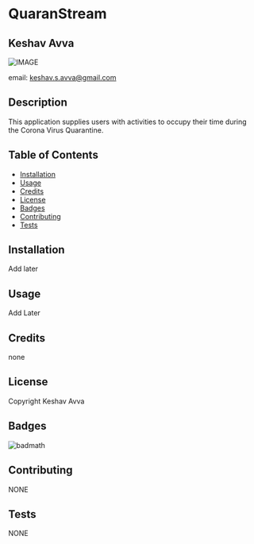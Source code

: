 # QuaranStream

## Keshav Avva

![IMAGE](https://avatars2.githubusercontent.com/u/58408384?v=4)

email: keshav.s.avva@gmail.com

## Description

This application supplies users with activities to occupy their time during the Corona Virus Quarantine.


## Table of Contents

* [Installation](#installation)
* [Usage](#usage)
* [Credits](#credits)
* [License](#license)
* [Badges](#badges)
* [Contributing](#contributing)
* [Tests](#tests)


## Installation

Add later


## Usage

Add Later


## Credits

none


## License

Copyright Keshav Avva


## Badges

![badmath](https://img.shields.io/github/languages/top/nielsenjared/badmath)


## Contributing

NONE


## Tests

NONE


